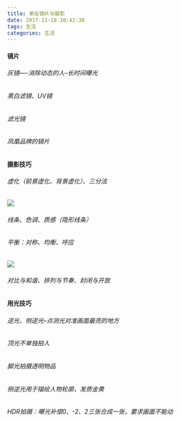 ```yaml
---
title: 单反镜片与摄影
date: 2017-11-18 10:42:30
tags: 生活
categories: 生活
---
```




#### 镜片
###### 灰镜—-消除动态的人–长时间曝光
###### 黑白滤镜、UV镜
###### 滤光镜
###### 凤凰品牌的镜片
#### 摄影技巧
###### 虚化（前景虚化、背景虚化）、三分法
<img src="http://p0fuclq6b.bkt.clouddn.com/P2-1507020329.JPG">

###### 线条、色调、质感（隐形线条）
###### 平衡：对称、均衡、呼应
<img src="http://p0fuclq6b.bkt.clouddn.com/p3-1507020329.jpg">

###### 对比与和谐、排列与节奏、封闭与开放
#### 用光技巧
###### 逆光、侧逆光–点测光对准画面最亮的地方
###### 顶光不单独拍人
###### 脚光拍摄透明物品
###### 侧逆光用于描绘人物轮廓，发质金黄
###### HDR拍摄：曝光补偿0、-2、2三张合成一张，要求画面不能动
